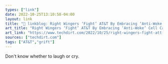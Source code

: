 ```yaml
---
types: ["link"]
date: 2022-10-25T13:10:58-04:00
layout: link
title: "🔗 linkblog: Right Wingers ‘Fight’ AT&T By Embracing ‘Anti-Woke’ Cell Carrier…That’s Just Rebranded AT&T | Techdirt'"
art_title: "Right Wingers ‘Fight’ AT&T By Embracing ‘Anti-Woke’ Cell Carrier…That’s Just Rebranded AT&T | Techdirt"
art_link: "https://www.techdirt.com/2022/10/25/right-wingers-fight-att-by-embracing-anti-woke-cell-carrier-thats-just-rebranded-att/"
sources: ["techdirt.com"]
tags: ["AT&T","grift"]
---
```

Don't know whether to laugh or cry.
 
